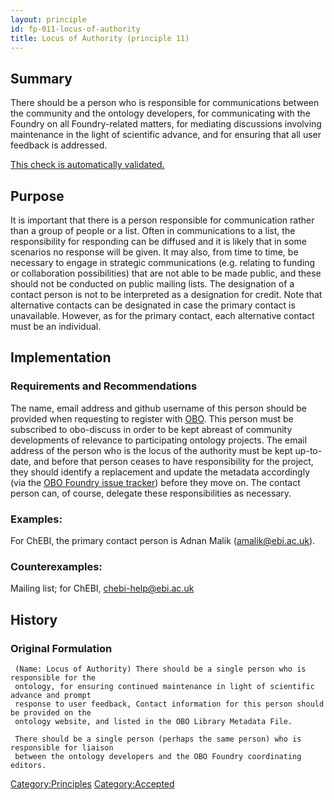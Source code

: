 ```yaml
---
layout: principle
id: fp-011-locus-of-authority
title: Locus of Authority (principle 11)
---
```


## Summary
There should be a person who is responsible for communications between the 
community and the ontology developers, for communicating with the Foundry on all 
Foundry-related matters, for mediating discussions involving maintenance in the 
light of scientific advance, and for ensuring that all user feedback is addressed.

[This check is automatically validated.](checks/fp_011)

## Purpose
It is important that there is a person responsible for communication rather than a group of people or a list. Often in communications to a list, the responsibility for responding can be diffused and it is likely that in some scenarios no response will be given. It may also, from time to time, be necessary to engage in strategic communications (e.g. relating to funding or collaboration possibilities) that are not able to be made public, and these should not be conducted on public mailing lists. The designation of a contact person is not to be interpreted as a designation for credit. Note that alternative contacts can be designated in case the primary contact is unavailable. However, as for the primary contact, each alternative contact must be an individual.

## Implementation
    
### Requirements and Recommendations

The name, email address and github username of this person should be provided when requesting to register with [OBO](http://obofoundry.org). 
This person must be subscribed to 
obo-discuss in order to be kept abreast of community developments of relevance to 
participating ontology projects. The email address of the person who is the locus of the 
authority must be kept up-to-date, and before that person ceases to have responsibility 
for the project, they should identify a replacement and update the metadata accordingly 
(via the [OBO Foundry issue tracker](https://github.com/OBOFoundry/OBOFoundry.github.io/issues)) before they move on. The contact person can, of course, delegate 
these responsibilities as necessary.

### Examples: 
For ChEBI, the primary contact person is Adnan Malik (amalik@ebi.ac.uk). 

### Counterexamples: 
Mailing list; for ChEBI, chebi-help@ebi.ac.uk

## History

### Original Formulation

```
 (Name: Locus of Authority) There should be a single person who is responsible for the 
 ontology, for ensuring continued maintenance in light of scientific advance and prompt 
 response to user feedback, Contact information for this person should be provided on the 
 ontology website, and listed in the OBO Library Metadata File.
 
 There should be a single person (perhaps the same person) who is responsible for liaison 
 between the ontology developers and the OBO Foundry coordinating editors. 

```

<Category:Principles> <Category:Accepted>
